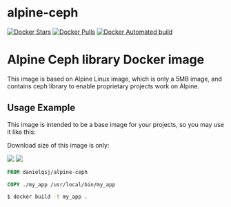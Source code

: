 # alpine-ceph
[![Docker Stars](https://img.shields.io/docker/stars/danielqsj/docker-alpine-ceph.svg?style=flat)](https://hub.docker.com/r/danielqsj/docker-alpine-ceph/)
[![Docker Pulls](https://img.shields.io/docker/pulls/danielqsj/docker-alpine-ceph.svg?style=flat)](https://hub.docker.com/r/danielqsj/docker-alpine-ceph/)
[![Docker Automated build](https://img.shields.io/docker/automated/danielqsj/docker-alpine-ceph.svg?style=flat)](https://hub.docker.com/r/danielqsj/docker-alpine-ceph/)

Alpine Ceph library Docker image
=========================================

This image is based on Alpine Linux image, which is only a 5MB image, and contains ceph library to enable
proprietary projects work on Alpine.

Usage Example
-------------

This image is intended to be a base image for your projects, so you may use it like this:

Download size of this image is only:

[![](https://images.microbadger.com/badges/version/danielqsj/docker-alpine-ceph.svg)](https://microbadger.com/images/danielqsj/docker-alpine-ceph "Get your own version badge on microbadger.com")
[![](https://images.microbadger.com/badges/image/danielqsj/docker-alpine-ceph.svg)](https://microbadger.com/images/danielqsj/docker-alpine-ceph "Get your own image badge on microbadger.com")

```Dockerfile
FROM danielqsj/alpine-ceph

COPY ./my_app /usr/local/bin/my_app
```

```sh
$ docker build -t my_app .
```
